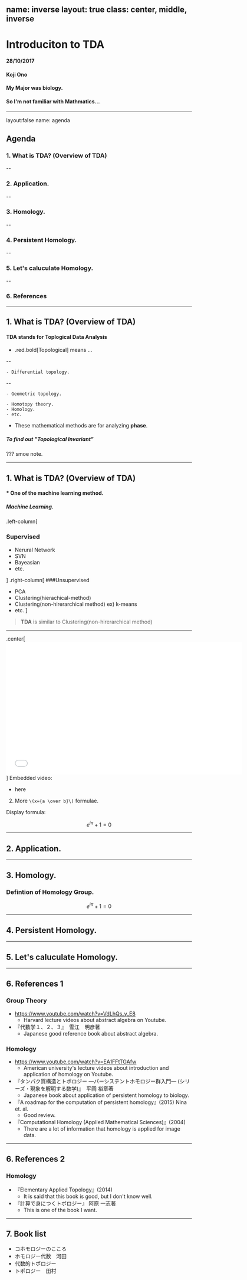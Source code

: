 name: inverse
layout: true
class: center, middle, inverse
---
# Introduciton to TDA
#### 28/10/2017
#### Koji Ono
#### My Major was biology.
#### So I'm not familiar with Mathmatics...
---
layout:false
name: agenda

## Agenda

### 1. What is TDA? (Overview of TDA)

--

### 2. Application.

--

### 3. Homology.

--

### 4. Persistent Homology.

--

### 5. Let's caluculate Homology.

--

### 6. References


---
## 1. What is TDA? (Overview of TDA)

#### **TDA** stands for **T**oplogical **D**ata **A**nalysis

- .red.bold[Topological] means ...

--

    - Differential topology.

--

    - Geometric topology.
    
    - Homotopy theory.
    - Homology.
    - etc.

- These mathematical methods are for analyzing **phase**.

##### To find out "Topological Invariant"
    
???
smoe note.


---
## 1. What is TDA? (Overview of TDA)
#### * One of the machine learning method.

##### Machine Learning.

.left-column[
### Supervised
- Nerural Network
- SVN
- Bayeasian
- etc.

]
.right-column[
###Unsupervised
- PCA
- Clustering(hierachical-method)
- Clustering(non-hirerarchical method) ex) k-means 
- etc.
]

> **TDA** is similar to Clustering(non-hirerarchical method)

---

.center[<iframe width="640" height="360" src="//www.youtube.com/embed/F3muvrYA1EA?rel=0" frameborder="0" allowfullscreen></iframe>]
Embedded video:

*  here

2. More `\(x={a \over b}\)` formulae.
 
Display formula:

$$e^{i\pi} + 1 = 0$$

---

## 2. Application.

---

## 3. Homology.

###  Defintion of Homology Group.

$$e^{i\pi} + 1 = 0$$

---

## 4. Persistent Homology.

---

## 5. Let's caluculate Homology.

---


## 6. References 1
### Group Theory
- https://www.youtube.com/watch?v=VdLhQs_y_E8
    - Harvard lecture videos about abstract algebra on Youtube.
- 『代数学１、２、３』　雪江　明彦著
    - Japanese good reference book about abstract algebra.
    
### Homology
- https://www.youtube.com/watch?v=EA1FFtTGAfw
    - American university's lecture videos about introduction and application of homology on Youtube.
- 『タンパク質構造とトポロジー ―パーシステントホモロジー群入門― (シリーズ・現象を解明する数学)』　平岡 裕章著
    - Japanese book about application of persistent homology to biology.
- 『A roadmap for the computation of persistent homology』(2015) Nina et. al.
    - Good review.
- 『Computational Homology (Applied Mathematical Sciences)』(2004)
    - There are a lot of information that homology is applied for image data.

---
## 6. References 2
### Homology
- 『Elementary Applied Topology』(2014)
    - It is said that this book is good, but I don't know well.
- 『計算で身につくトポロジー』 阿原 一志著
    - This is one of the book I want.
    
---
## 7. Book list

- コホモロジーのこころ
- ホモロジー代数　河田
- 代数的トポロジー
- トポロジー　田村
